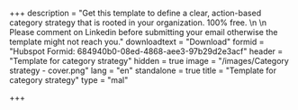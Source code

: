 +++
description = "Get this template to define a clear, action-based category strategy that is rooted in your organization. 100% free. \\n \\n  Please comment on Linkedin before submitting your email otherwise the template might not reach you.​​"
downloadtext = "Download"
formid = "Hubspot Formid:​  684940b0-08ed-4868-aee3-97b29d2e3acf"
header = "Template for category strategy"
hidden = true
image = "/images/Category strategy - cover.png"
lang = "en"
standalone = true
title = "Template for category strategy"
type = "mal"

+++
